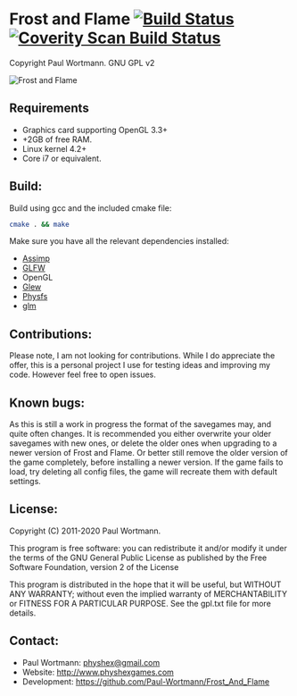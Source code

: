 # Frost and Flame      [![Build Status](https://travis-ci.org/Paul-Wortmann/Frost_and_Flame.svg?branch=master)](https://travis-ci.org/Paul-Wortmann/Frost_and_Flame)    [![Coverity Scan Build Status](https://img.shields.io/coverity/scan/14287.svg)](https://scan.coverity.com/projects/paul-wortmann-frost_and_flame)

Copyright Paul Wortmann. GNU GPL v2

![Frost and Flame](http://www.weebly.com/uploads/5/9/6/4/596446/76313.png?399)

## Requirements

- Graphics card supporting OpenGL 3.3+
- +2GB of free RAM.
- Linux kernel 4.2+
- Core i7 or equivalent.

## Build:

Build using gcc and the included cmake file:
```sh
cmake . && make
```

Make sure you have all the relevant dependencies installed:
- [Assimp](https://www.assimp.org/)
- [GLFW](https://www.glfw.org/)
- OpenGL
- [Glew](https://github.com/nigels-com/glew)
- [Physfs](https://icculus.org/physfs/)
- [glm](https://glm.g-truc.net/)

## Contributions:

Please note, I am not looking for contributions.
While I do appreciate the offer, this is a personal project I use for testing ideas and improving my code.
However feel free to open issues.

## Known bugs:

As this is still a work in progress the format of the savegames may, and quite often changes.
It is recommended you either overwrite your older savegames with new ones, or delete the older ones when upgrading to a newer version of Frost and Flame.
Or better still remove the older version of the game completely, before installing a newer version.
If the game fails to load, try deleting all config files, the game will recreate them with default settings.

## License:

Copyright (C) 2011-2020 Paul Wortmann.

This program is free software: you can redistribute it and/or modify it under
the terms of the GNU General Public License as published by the Free Software
Foundation, version 2 of the License

This program is distributed in the hope that it will be useful, but WITHOUT ANY
WARRANTY; without even the implied warranty of MERCHANTABILITY or FITNESS FOR A
PARTICULAR PURPOSE.  See the gpl.txt file for more details. 

## Contact:

- Paul Wortmann: physhex@gmail.com
- Website:            http://www.physhexgames.com
- Development:   https://github.com/Paul-Wortmann/Frost_And_Flame

